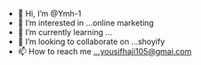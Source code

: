 - 👋 Hi, I’m @Ymh-1
- 👀 I’m interested in ...online marketing
- 🌱 I’m currently learning ...
- 💞️ I’m looking to collaborate on ...shoyify
- 📫 How to reach me ...yousifhaji105@gmai.com

<!---
Ymh-1/Ymh-1 is a ✨ special ✨ repository because its `README.md` (this file) appears on your GitHub profile.
You can click the Preview link to take a look at your changes.
--->
